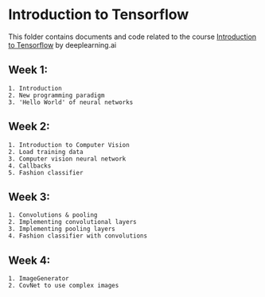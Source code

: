 Introduction to Tensorflow
==========================

This folder contains documents and code related to the course [Introduction to Tensorflow](https://www.coursera.org/learn/introduction-tensorflow/) by deeplearning.ai

Week 1:
-------

    1. Introduction
    2. New programming paradigm
    3. 'Hello World' of neural networks

Week 2:
-------

    1. Introduction to Computer Vision
    2. Load training data
    3. Computer vision neural network
    4. Callbacks
    5. Fashion classifier

Week 3:
-------

    1. Convolutions & pooling
    2. Implementing convolutional layers
    3. Implementing pooling layers
    4. Fashion classifier with convolutions

Week 4:
-------

    1. ImageGenerator
    2. CovNet to use complex images